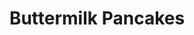 ---
layout: recipe
title: Buttermilk Pancakes
menu: Buttermilk pancakes served with fruit, scrambled eggs, and bacon. Option to add chocolate chips or blueberries. Toppings include syrup, nutella, peanut butter, and freshly-made whipped cream.
prep_time: 15 minutes
cook_time: 4 minutes
servings: 4
category: Breakfast

ingredients: |
  - 2 cups all-purpose flour
  - 2 teaspoons baking powder
  - 1 teaspoon baking soda
  - ½ teaspoon salt
  - 3 tablespoons sugar
  - 2 large eggs, lightly beaten
  - 3 cups buttermilk
  - 4 tablespoons unsalted butter, melted, plus ½ teaspoon for griddle

instructions: |
  1. Preheat griddle to 375°F.
  2. In a medium bowl, whisk together flour, baking powder, baking soda, salt, and sugar.
  3. Add eggs, buttermilk, and butter; whisk to combine. Batter should have small to medium lumps.

notes: |
  - You can substitute 2 1/4 cup greek yogurt and 3/4 cup whole milk for the buttermilk in a pinch.
---